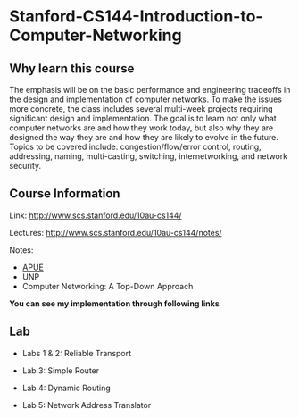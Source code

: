 # Stanford-CS144-Introduction-to-Computer-Networking

## Why learn this course

The emphasis will be on the basic performance and engineering tradeoffs in the design and implementation of computer networks. To make the issues more concrete, the class includes several multi-week projects requiring significant design and implementation. The goal is to learn not only what computer networks are and how they work today, but also why they are designed the way they are and how they are likely to evolve in the future. Topics to be covered include: congestion/flow/error control, routing, addressing, naming, multi-casting, switching, internetworking, and network security. 

## Course Information

Link: http://www.scs.stanford.edu/10au-cs144/

Lectures: http://www.scs.stanford.edu/10au-cs144/notes/

Notes:

* [APUE](https://github.com/zyq2652192993zyq/Reading-Notes/blob/master/Operating%20System/%E3%80%8AAPUE%E3%80%8B.md)
* UNP
* Computer Networking: A Top-Down Approach

**You can see my implementation through following links**

## Lab

* Labs 1 & 2: Reliable Transport

* Lab 3: Simple Router
* Lab 4: Dynamic Routing
* Lab 5: Network Address Translator